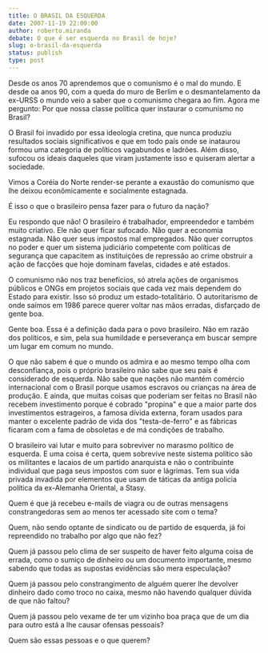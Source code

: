 ```yaml
---
title: O BRASIL DA ESQUERDA
date: 2007-11-19 22:00:00
author: roberto.miranda
debate: O que é ser esquerda no Brasil de hoje?
slug: o-brasil-da-esquerda
status: publish 
type: post
---
```


Desde os anos 70 aprendemos que o comunismo é o mal do mundo. E desde oa anos 90, com a queda do muro de Berlim e o desmantelamento da ex-URSS o mundo veio a saber que o comunismo chegara ao fim. Agora me pergunto: Por que nossa classe política quer instaurar o comunismo no Brasil?   

O Brasil foi invadido por essa ideologia cretina, que nunca produziu resultados sociais significativos e que em todo país onde se inataurou formou uma categoria de políticos vagabundos e ladrões. Além disso, sufocou os ideais daqueles que viram justamente isso e quiseram alertar a sociedade.  

Vimos a Coréia do Norte render-se perante a exaustão do comunismo que lhe deixou econômicamente e socialmente estagnada.  

É isso o que o brasileiro pensa fazer para o futuro da nação?  

Eu respondo que não! O brasileiro é trabalhador, empreendedor e também muito criativo. Ele não quer ficar sufocado. Não quer a economia estagnada. Não quer seus impostos mal empregados. Não quer corruptos no poder e quer um sistema judiciário competente com políticas de segurança que capacitem as instituições de repressão ao crime obstruir a ação de facções que hoje dominam favelas, cidades e até estados.  

O comunismo não nos traz benefícios, só atrela ações de organismos públicos e ONGs em projetos sociais que cada vez mais dependem do Estado para existir. Isso só produz um estado-totalitário. O autoritarismo de onde saímos em 1986 parece querer voltar nas mãos erradas, disfarçado de gente boa.  

Gente boa. Essa é a definição dada para o povo brasileiro. Não em razão dos políticos, e sim, pela sua humildade e perseverança em buscar sempre um lugar em comum no mundo.  

O que não sabem é que o mundo os admira e ao mesmo tempo olha com desconfiança, pois o próprio brasileiro não sabe que seu país é considerado de esquerda. Não sabe que nações não mantém comércio internacional com o Brasil porque usamos escravos ou crianças na área de produção. E ainda, que muitas coisas que poderiam ser feitas no Brasil não recebem investimento porque é cobrado "propina" e que a maior parte dos investimentos estrageiros, a famosa dívida externa, foram usados para manter o excelente padrão de vida dos "testa-de-ferro" e as fábricas ficaram com a fama de obsoletas e de má condições de trabalho.  

O brasileiro vai lutar e muito para sobreviver no marasmo político de esquerda. E uma coisa é certa, quem sobrevive neste sistema político são os militantes e lacaios de um partido anarquista e não o contribuinte individual que paga seus impostos com suor e lágrimas. Tem sua vida privada invadida por elementos que usam de táticas da antiga policia política da ex-Alemanha Oriental, a Stasy.   

Quem é que já recebeu e-mails de viagra ou de outras mensagens constrangedoras sem ao menos ter acessado site com o tema?  

Quem, não sendo optante de sindicato ou de partido de esquerda, já foi repreendido no trabalho por algo que não fez?  

Quem já passou pelo clima de ser suspeito de haver feito alguma coisa de errada, como o sumiço de dinheiro ou um documento importante, mesmo sabendo que todas as supostas evidências são mera especulação?  

Quem já passou pelo constrangimento de alguém querer lhe devolver dinheiro dado como troco no caixa, mesmo não havendo qualquer dúvida de que não faltou?  

Quem já passou pelo vexame de ter um vizinho boa praça que de um dia para outro está a lhe causar ofensas pessoais?  

Quem são essas pessoas e o que querem?
